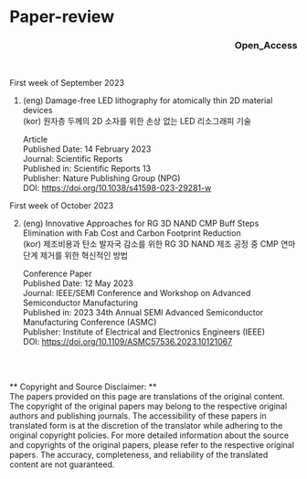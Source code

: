 # Paper-review

<div align="right">
  
### Open_Access

</div>
</br>

First week of September 2023

1. (eng) Damage-free LED lithography for atomically thin 2D material devices  
   (kor) 원자층 두께의 2D 소자를 위한 손상 없는 LED 리소그래피 기술

   Article  
   Published Date: 14 February 2023  
   Journal: Scientific Reports  
   Published in: Scientific Reports 13  
   Publisher: Nature Publishing Group (NPG)  
   DOI: https://doi.org/10.1038/s41598-023-29281-w   

First week of October 2023

2. (eng) Innovative Approaches for RG 3D NAND CMP Buff Steps Elimination with Fab Cost and Carbon Footprint Reduction  
   (kor) 제조비용과 탄소 발자국 감소를 위한 RG 3D NAND 제조 공정 중 CMP 연마 단계 제거를 위한 혁신적인 방법

   Conference Paper  
   Published Date: 12 May 2023  
   Journal: IEEE/SEMI Conference and Workshop on Advanced Semiconductor Manufacturing  
   Published in: 2023 34th Annual SEMI Advanced Semiconductor Manufacturing Conference (ASMC)  
   Publisher: Institute of Electrical and Electronics Engineers (IEEE)  
   DOI: https://doi.org/10.1109/ASMC57536.2023.10121067
   
</br>
</br>

** Copyright and Source Disclaimer: **  
The papers provided on this page are translations of the original content. The copyright of the original papers may belong to the respective original authors and publishing journals. The accessibility of these papers in translated form is at the discretion of the translator while adhering to the original copyright policies. For more detailed information about the source and copyrights of the original papers, please refer to the respective original papers. The accuracy, completeness, and reliability of the translated content are not guaranteed.  
